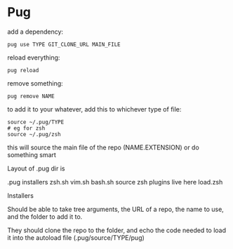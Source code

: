 # Pug

add a dependency:

    pug use TYPE GIT_CLONE_URL MAIN_FILE

reload everything:

    pug reload

remove something:

    pug remove NAME


to add it to your whatever, add this to whichever type of file:

    source ~/.pug/TYPE
    # eg for zsh
    source ~/.pug/zsh

this will source the main file of the repo (NAME.EXTENSION) or do something smart

Layout of .pug dir is

.pug
  installers
    zsh.sh
    vim.sh
    bash.sh
  source
    zsh
      plugins live here
      load.zsh

Installers

Should be able to take tree arguments, the URL of a repo, the name to use, and the folder to add it to.

They should clone the repo to the folder, and echo the code needed to load it into the autoload file (.pug/source/TYPE/pug)
